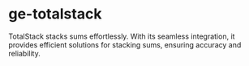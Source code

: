 # ge-totalstack


TotalStack stacks sums effortlessly. With its seamless integration, it provides efficient solutions for stacking sums, ensuring accuracy and reliability.